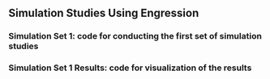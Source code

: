 ## Simulation Studies Using Engression

### Simulation Set 1: code for conducting the first set of simulation studies

### Simulation Set 1 Results: code for visualization of the results
